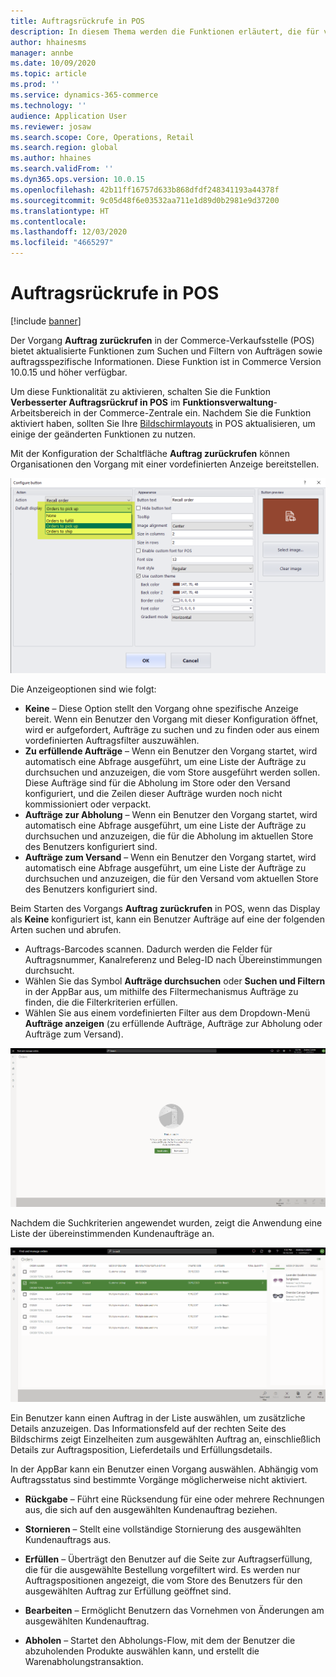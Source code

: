 ```yaml
---
title: Auftragsrückrufe in POS
description: In diesem Thema werden die Funktionen erläutert, die für verbesserte Auftragsrückrufseiten in POS verfügbar sind.
author: hhainesms
manager: annbe
ms.date: 10/09/2020
ms.topic: article
ms.prod: ''
ms.service: dynamics-365-commerce
ms.technology: ''
audience: Application User
ms.reviewer: josaw
ms.search.scope: Core, Operations, Retail
ms.search.region: global
ms.author: hhaines
ms.search.validFrom: ''
ms.dyn365.ops.version: 10.0.15
ms.openlocfilehash: 42b11ff16757d633b868dfdf248341193a44378f
ms.sourcegitcommit: 9c05d48f6e03532aa711e1d89d0b2981e9d37200
ms.translationtype: HT
ms.contentlocale: 
ms.lasthandoff: 12/03/2020
ms.locfileid: "4665297"
---
```

# <a name="recall-order-operation-in-pos"></a>Auftragsrückrufe in POS

[!include [banner](includes/banner.md)]

Der Vorgang **Auftrag zurückrufen** in der Commerce-Verkaufsstelle (POS) bietet aktualisierte Funktionen zum Suchen und Filtern von Aufträgen sowie auftragsspezifische Informationen. Diese Funktion ist in Commerce Version 10.0.15 und höher verfügbar.

Um diese Funktionalität zu aktivieren, schalten Sie die Funktion **Verbesserter Auftragsrückruf in POS** im **Funktionsverwaltung**-Arbeitsbereich in der Commerce-Zentrale ein. Nachdem Sie die Funktion aktiviert haben, sollten Sie Ihre [Bildschirmlayouts](pos-screen-layouts.md) in POS aktualisieren, um einige der geänderten Funktionen zu nutzen.

Mit der Konfiguration der Schaltfläche **Auftrag zurückrufen** können Organisationen den Vorgang mit einer vordefinierten Anzeige bereitstellen.

![Konfiguration des Schaltflächenrasters](media/recallorderbuttongrid.png)

Die Anzeigeoptionen sind wie folgt:
- **Keine** – Diese Option stellt den Vorgang ohne spezifische Anzeige bereit. Wenn ein Benutzer den Vorgang mit dieser Konfiguration öffnet, wird er aufgefordert, Aufträge zu suchen und zu finden oder aus einem vordefinierten Auftragsfilter auszuwählen.
- **Zu erfüllende Aufträge** – Wenn ein Benutzer den Vorgang startet, wird automatisch eine Abfrage ausgeführt, um eine Liste der Aufträge zu durchsuchen und anzuzeigen, die vom Store ausgeführt werden sollen. Diese Aufträge sind für die Abholung im Store oder den Versand konfiguriert, und die Zeilen dieser Aufträge wurden noch nicht kommissioniert oder verpackt.
- **Aufträge zur Abholung** – Wenn ein Benutzer den Vorgang startet, wird automatisch eine Abfrage ausgeführt, um eine Liste der Aufträge zu durchsuchen und anzuzeigen, die für die Abholung im aktuellen Store des Benutzers konfiguriert sind.
- **Aufträge zum Versand** – Wenn ein Benutzer den Vorgang startet, wird automatisch eine Abfrage ausgeführt, um eine Liste der Aufträge zu durchsuchen und anzuzeigen, die für den Versand vom aktuellen Store des Benutzers konfiguriert sind.

Beim Starten des Vorgangs **Auftrag zurückrufen** in POS, wenn das Display als **Keine** konfiguriert ist, kann ein Benutzer Aufträge auf eine der folgenden Arten suchen und abrufen.
- Auftrags-Barcodes scannen. Dadurch werden die Felder für Auftragsnummer, Kanalreferenz und Beleg-ID nach Übereinstimmungen durchsucht.
- Wählen Sie das Symbol **Aufträge durchsuchen** oder **Suchen und Filtern** in der AppBar aus, um mithilfe des Filtermechanismus Aufträge zu finden, die die Filterkriterien erfüllen.
- Wählen Sie aus einem vordefinierten Filter aus dem Dropdown-Menü **Aufträge anzeigen** (zu erfüllende Aufträge, Aufträge zur Abholung oder Aufträge zum Versand).

![RecallOrderMainMenu](media/recallordermain.png)

Nachdem die Suchkriterien angewendet wurden, zeigt die Anwendung eine Liste der übereinstimmenden Kundenaufträge an.

![RecallOrderDetail](media/orderrecalldetail.png)

Ein Benutzer kann einen Auftrag in der Liste auswählen, um zusätzliche Details anzuzeigen. Das Informationsfeld auf der rechten Seite des Bildschirms zeigt Einzelheiten zum ausgewählten Auftrag an, einschließlich Details zur Auftragsposition, Lieferdetails und Erfüllungsdetails.

In der AppBar kann ein Benutzer einen Vorgang auswählen. Abhängig vom Auftragsstatus sind bestimmte Vorgänge möglicherweise nicht aktiviert.

- **Rückgabe** – Führt eine Rücksendung für eine oder mehrere Rechnungen aus, die sich auf den ausgewählten Kundenauftrag beziehen.

- **Stornieren** – Stellt eine vollständige Stornierung des ausgewählten Kundenauftrags aus.

- **Erfüllen** – Überträgt den Benutzer auf die Seite zur Auftragserfüllung, die für die ausgewählte Bestellung vorgefiltert wird. Es werden nur Auftragspositionen angezeigt, die vom Store des Benutzers für den ausgewählten Auftrag zur Erfüllung geöffnet sind.

- **Bearbeiten** – Ermöglicht Benutzern das Vornehmen von Änderungen am ausgewählten Kundenauftrag.

- **Abholen** – Startet den Abholungs-Flow, mit dem der Benutzer die abzuholenden Produkte auswählen kann, und erstellt die Warenabholungstransaktion.
